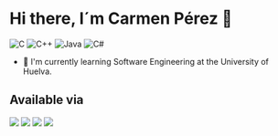 # Hi there, I´m Carmen Pérez 👋

![C](https://img.shields.io/badge/C-00599C?style=for-the-badge&logo=c&logoColor=white)
![C++](https://img.shields.io/badge/C%2B%2B-00599C?style=for-the-badge&logo=c%2B%2B&logoColor=white)
![Java](https://img.shields.io/badge/Java-ED8B00?style=for-the-badge&logo=java&logoColor=white)
![C#](https://img.shields.io/badge/C%23-239120?style=for-the-badge&logo=c-sharp&logoColor=white)

- 🌱 I'm currently learning Software Engineering at the University of Huelva.

## Available via
[![](https://img.shields.io/badge/Gmail-D14836?style=for-the-badge&logo=gmail&logoColor=white)](mailto:crmnprzgmz@gmail.com)
[![](https://img.shields.io/badge/Instagram-E4405F?style=for-the-badge&logo=instagram&logoColor=white)](https://instagram.com/caarpz)
[![](https://img.shields.io/badge/Telegram-2CA5E0?style=for-the-badge&logo=telegram&logoColor=white)](https://t.me/Caarpz)
[![](https://img.shields.io/badge/LinkedIn-0077B5?style=for-the-badge&logo=linkedin&logoColor=white)](https://www.linkedin.com/in/carmen-perez-gomez-6380921a1)
